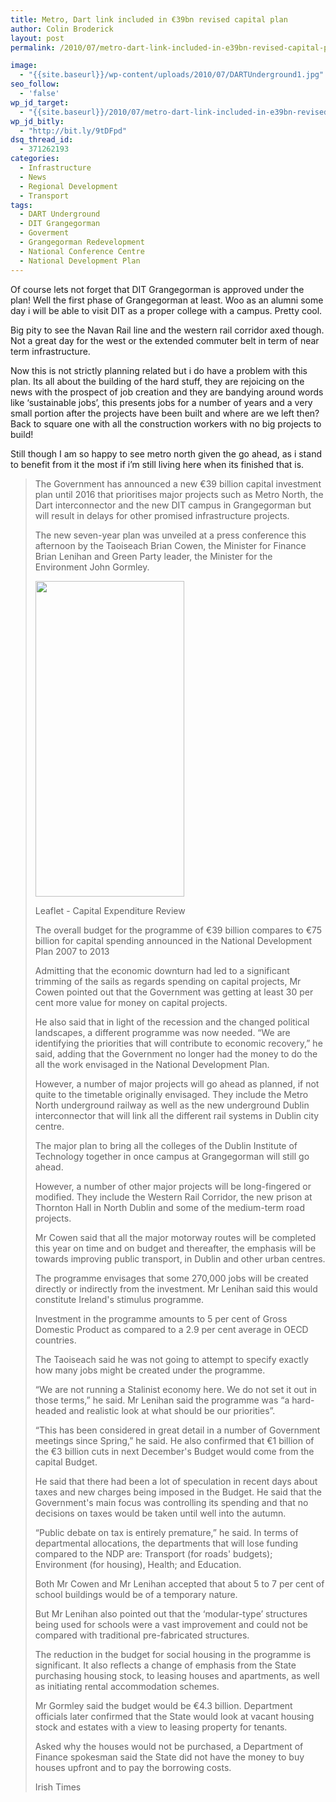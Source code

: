 ```yaml
---
title: Metro, Dart link included in €39bn revised capital plan
author: Colin Broderick
layout: post
permalink: /2010/07/metro-dart-link-included-in-e39bn-revised-capital-plan/

image:
  - "{{site.baseurl}}/wp-content/uploads/2010/07/DARTUnderground1.jpg"
seo_follow:
  - 'false'
wp_jd_target:
  - "{{site.baseurl}}/2010/07/metro-dart-link-included-in-e39bn-revised-capital-plan/"
wp_jd_bitly:
  - "http://bit.ly/9tDFpd"
dsq_thread_id:
  - 371262193
categories:
  - Infrastructure
  - News
  - Regional Development
  - Transport
tags:
  - DART Underground
  - DIT Grangegorman
  - Goverment
  - Grangegorman Redevelopment
  - National Conference Centre
  - National Development Plan
---
```

Of course lets not forget that DIT Grangegorman is approved under the plan! Well the first phase of Grangegorman at least. Woo as an alumni some day i will be able to visit DIT as a proper college with a campus. Pretty cool.

Big pity to see the Navan Rail line and the western rail corridor axed though. Not a great day for the west or the extended commuter belt in term of near term infrastructure.

Now this is not strictly planning related but i do have a problem with this plan. Its all about the building of the hard stuff, they are rejoicing on the news with the prospect of job creation and they are bandying around words like &#8216;sustainable jobs&#8217;, this presents jobs for a number of years and a very small portion after the projects have been built and where are we left then? Back to square one with all the construction workers with no big projects to build!

Still though I am so happy to see metro north given the go ahead, as i stand to benefit from it the most if i&#8217;m still living here when its finished that is.

> The Government has announced a new €39 billion capital investment plan until 2016 that prioritises major projects such as Metro North, the Dart interconnector and the new DIT campus in Grangegorman but will result in delays for other promised infrastructure projects.
> 
> The new seven-year plan was unveiled at a press conference this afternoon by the Taoiseach Brian Cowen, the Minister for Finance Brian Lenihan and Green Party leader, the Minister for the Environment John Gormley.
> 
> <!--more-->
> 
> <div id="attachment_915" class="wp-caption alignleft" style="width: 248px">
>   <a href="http://www.taoiseach.gov.ie/eng/Government_Press_Office/Taoiseach's_Press_Releases_2010/Leaflet_-_Capital_Expenditure_Review.pdf"><img class="size-full wp-image-915 " title="Leaflet - Capital Expenditure Review" src="{{site.baseurl}}/wp-content/uploads/2010/07/Leaflet_-_Capital_Expenditure_Review_Page_01.jpg" alt="" width="238" height="505" /></a><p class="wp-caption-text">
>     Leaflet - Capital Expenditure Review
>   </p>
> </div>
> 
> The overall budget for the programme of €39 billion compares to €75 billion for capital spending announced in the National Development Plan 2007 to 2013
> 
> Admitting that the economic downturn had led to a significant trimming of the sails as regards spending on capital projects, Mr Cowen pointed out that the Government was getting at least 30 per cent more value for money on capital projects.
> 
> He also said that in light of the recession and the changed political landscapes, a different programme was now needed. &#8220;We are identifying the priorities that will contribute to economic recovery,&#8221; he said, adding that the Government no longer had the money to do the all the work envisaged in the National Development Plan.
> 
> However, a number of major projects will go ahead as planned, if not quite to the timetable originally envisaged. They include the Metro North underground railway as well as the new underground Dublin interconnector that will link all the different rail systems in Dublin city centre.
> 
> The major plan to bring all the colleges of the Dublin Institute of Technology together in once campus at Grangegorman will still go ahead.
> 
> However, a number of other major projects will be long-fingered or modified. They include the Western Rail Corridor, the new prison at Thornton Hall in North Dublin and some of the medium-term road projects.
> 
> Mr Cowen said that all the major motorway routes will be completed this year on time and on budget and thereafter, the emphasis will be towards improving public transport, in Dublin and other urban centres.
> 
> The programme envisages that some 270,000 jobs will be created directly or indirectly from the investment. Mr Lenihan said this would constitute Ireland's stimulus programme.
> 
> Investment in the programme amounts to 5 per cent of Gross Domestic Product as compared to a 2.9 per cent average in OECD countries.
> 
> The Taoiseach said he was not going to attempt to specify exactly how many jobs might be created under the programme.
> 
> &#8220;We are not running a Stalinist economy here. We do not set it out in those terms,&#8221; he said. Mr Lenihan said the programme was &#8220;a hard-headed and realistic look at what should be our priorities&#8221;.
> 
> &#8220;This has been considered in great detail in a number of Government meetings since Spring,&#8221; he said. He also confirmed that €1 billion of the €3 billion cuts in next December's Budget would come from the capital Budget.
> 
> He said that there had been a lot of speculation in recent days about taxes and new charges being imposed in the Budget. He said that the Government's main focus was controlling its spending and that no decisions on taxes would be taken until well into the autumn.
> 
> &#8220;Public debate on tax is entirely premature,&#8221; he said. In terms of departmental allocations, the departments that will lose funding compared to the NDP are: Transport (for roads' budgets); Environment (for housing), Health; and Education.
> 
> Both Mr Cowen and Mr Lenihan accepted that about 5 to 7 per cent of school buildings would be of a temporary nature.
> 
> But Mr Lenihan also pointed out that the &#8216;modular-type&#8217; structures being used for schools were a vast improvement and could not be compared with traditional pre-fabricated structures.
> 
> The reduction in the budget for social housing in the programme is significant. It also reflects a change of emphasis from the State purchasing housing stock, to leasing houses and apartments, as well as initiating rental accommodation schemes.
> 
> Mr Gormley said the budget would be €4.3 billion. Department officials later confirmed that the State would look at vacant housing stock and estates with a view to leasing property for tenants.
> 
> Asked why the houses would not be purchased, a Department of Finance spokesman said the State did not have the money to buy houses upfront and to pay the borrowing costs.
> 
> Irish Times

